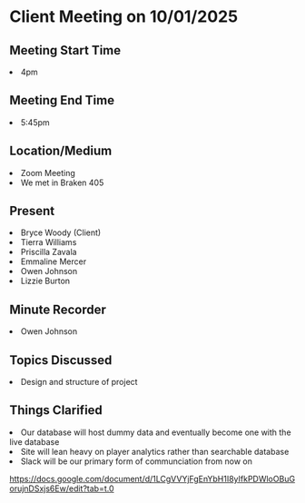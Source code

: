 <h1>Client Meeting on 10/01/2025</h1>

<h2>Meeting Start Time</h2>
<li>4pm</li>

<h2>Meeting End Time</h2>
<li>5:45pm</li>

<h2>Location/Medium</h2>
<li>Zoom Meeting</li>
<li>We met in Braken 405</li>

<h2>Present</h2>
<li>Bryce Woody (Client)</li>
<li>Tierra Williams</li>
<li>Priscilla Zavala</li>
<li>Emmaline Mercer</li>
<li>Owen Johnson</li>
<li>Lizzie Burton</li>

<h2>Minute Recorder</h2>
<li>Owen Johnson</li>

<h2>Topics Discussed</h2>
<li>
  Design and structure of project
</li>

<h2>Things Clarified</h2>
<li>Our database will host dummy data and eventually become one with the live database</li>
<li>Site will lean heavy on player analytics rather than searchable database</li>
<li>Slack will be our primary form of communciation from now on</li>

https://docs.google.com/document/d/1LCgVVYjFgEnYbH1I8yIfkPDWloOBuGorujnDSxjs6Ew/edit?tab=t.0 
